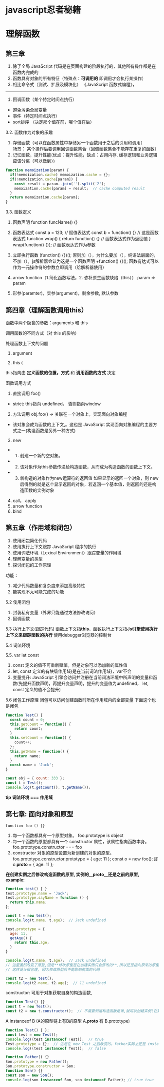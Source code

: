 # javascript忍者秘籍


# 理解函数

## 第三章
1. 除了全局 JavaScript 代码是在页面构建的阶段执行的，其他所有操作都是在函数内完成的
2. 函数具有对象的所有特征（特殊点：**可调用的** 即调用才会执行某操作）
3. 相比命令式（测试、扩展及模块化） 《JavaScript 函数式编程》，

-----

1. 回调函数（某个特定时间点执行）
  - 避免污染全局变量
  - 事件（特定时间点执行）
  - sort排序 （决定那个值在前，哪个值在后）

3.2. 函数作为对象的乐趣
1. 存储函数（可以在函数属性中存储另一个函数用于之后的引用和调用）   
场景： 某个操作后要调用回调函数集合（回调函数集合不能存在重复的函数）
2. 记忆函数，提升性能(优点：提升性能，缺点：占用内存, 缓存逻辑和业务逻辑应该分离（可以做到）)
```js
function memoization(param) {
  if(!memoization.cache) memoization.cache = {};
  if(!memoization.cache[param]) {
    const result = param..join('').split('2'); 
    memoization.cache[param] = result;  // cache computed result
  }
  return memoization.cache[param];
}
```

3.3. 函数定义
1. 函数声明
function funcName() {}

2. 函数表达式
const a = 123;   // 赋值表达式
const b = function() {}  // 这是函数表达式
function wrap() {
  return function() {}   // 函数表达式作为返回值
}
wrap(function() {});  // 函数表达式作为参数

3. 立即执行函数
(function() {})();  否则加（），为什么要加（），纯语法层面的，不加（），js解析器会认为这是一个函数声明
+function() {}();  函数有达式可以作为一元操作符的参数立即调用（给解析器使用）

4. arrow function（1.简化函数写法，2. 弥补原生函数缺陷（this）） param => param
5. 形参(paramter)，实参(argument)，剩余参数, 默认参数

## 第四章（理解函数调用this）

函数中两个隐含的参数：arguments 和 this

调用函数的不同方式（对 this 的影响）

处理函数上下文的问题

1. argument

2. this (

this指向由 **定义函数的位置，方式** 和 **调用函数的方式** 决定

函数调用方式
1. 直接调用   foo()
  - strict: this指向 undefined， 否则指向window
2. 方法调用  obj.foo()   ->   关联在一个对象上，实现面向对象编程
  - 该对象会成为函数的上下文,。这也是 JavaScript 实现面向对象编程的主要方式之一(构造函数是另外一种方式)
  
3. new
  - 1. 创建一个新的空对象。
  - 2. 该对象作为this参数传递给构造函数，从而成为构造函数的函数上下文。
  - 3. 新构造的对象作为new运算符的返回值
如果显示的返回一个对象，则 new 后得到的就是这个显示返回的对象，若返回一个基本值，则返回的还是构造函数的实例对象
4. call， apply
5. arrow function
6. bind



## 第五章（作用域和闭包）
1. 使用闭包简化代码
2. 使用执行上下文跟踪 JavaScript 程序的执行
3. 使用词法环境（Lexical Environment）跟踪变量的作用域
4. 理解变量的类型
5. 探讨闭包的工作原理

功能：
1. 减少代码数量和复杂度来添加高级特性
2. 能实现不太可能完成的功能


5.2 使用闭包
1. 封装私有变量（外界只能通过方法修改访问）
2. 回调函数

5.3 执行上下文(跟踪代码)
函数上下文指**this**，函数执行上下文指**Js引擎使用执行上下文来跟踪函数的执行**
使用debugger浏览器的控制台

5.4 词法环境

5.5. var let const
1. const 定义的值不可重新赋值，但是对象可以添加新的属性值
2. let, const 定义的有块级作用域(是在当前词法作用域)，var不会
3. 变量提升: JavaScript 引擎会访问并注册在当前词法环境中所声明的变量和函数(先提升函数声明，再提升变量声明，提升的变量值为undefined， let, const 定义的值不会提升)

5.6 闭包工作原理
闭包可以访问创建函数时所在作用域内的全部变量
下面这个也是闭包
```js
function Test() {
  const count = 0;
  this.getCount = function() {
    return count;
  }
  this.setCount = function() {
    count++;
  };
  this.getName = function() {
    return name;
  }
  const name = 'Jack';
}

const obj = { count: 333 };
const t = Test();
console.log(t.getCount(), t.getName());
```


**tip**
**词法环境 === 作用域**


## 第七章: 面向对象和原型

```function foo () {}```
1. 每一个函数都具有一个原型对象。  foo.prototype is object 
2. 每一个函数的原型都具有一个 constructor 属性，该属性指向函数本身。 foo.prototype.constructor === foo
3. constructor 对象的原型设置为新创建的对象的原型。 foo.prototype.constructor.prototype = { age: 11 };  const o = new foo(); 即 o.__proto__ = { age: 11 };

**在创建实例之后修改构造函数的原型, 实例的__proto__还是之前的原型, example:**
```js
function test() { }
test.prototype.name = 'Jack';
test.prototype.sayName = function () {
  return this.name;
};

const t = new test();
console.log(t.name, t.age);  // Jack undefined

test.prototype = {
  age: 11,
  getAge() {
    return this.age;
  }
}

console.log(t.name, t.age);  // Jack undefined
// 这里虽然改变了原型,但是**修改原型是在创建实例只会修改的**,所以还是指向原来的原型
// 这样设计很合理, 因为修改原型后不能影响前面的代码

const t2 = new test();
console.log(t2.name, t2.age);  // 11 undefined
```

constructor: 可用于对象获取自身的构造函数,

```js
function Test() {}
const t = new Test();
const t2 = new t.constructor();  // 不需要知道构造函数是谁,就可以创建实例(在某些情况下非常有用)
```

A instanceof B (A的原型链上有B的原型 A.__proto__ 有 B.prototype) 
```js
function Test() { };
const test = new Test();
console.log((test instanceof Test));  // true
Test.prototype = {};  // 这是在 new Test 之后改变的，father实际上还是 instanceof 改变前的原型 
console.log((test instanceof Test));  // false 
```

```js
function Father() {}
Son.prototype = new Father();
Son.prototype.constructor = Son;
function Son() {}
const son = new Son();
console.log(son instanceof Son, son instanceof Father); // true true
```